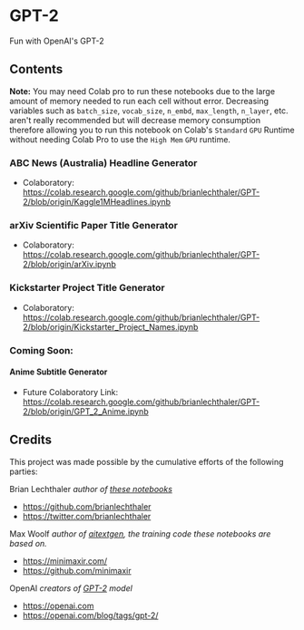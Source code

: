 # GPT-2
Fun with OpenAI's GPT-2

## Contents
**Note:** You may need Colab pro to run these notebooks due to the large amount of memory needed to run each cell without error. Decreasing variables such as `batch_size`, `vocab_size`, `n_embd`, `max_length`, `n_layer`, etc. aren't really recommended but will decrease memory consumption therefore allowing you to run this notebook on Colab's `Standard` `GPU` Runtime without needing Colab Pro to use the `High Mem` `GPU` runtime.
### ABC News (Australia) Headline Generator
* Colaboratory: https://colab.research.google.com/github/brianlechthaler/GPT-2/blob/origin/Kaggle1MHeadlines.ipynb
### arXiv Scientific Paper Title Generator
* Colaboratory: https://colab.research.google.com/github/brianlechthaler/GPT-2/blob/origin/arXiv.ipynb
### Kickstarter Project Title Generator
* Colaboratory: https://colab.research.google.com/github/brianlechthaler/GPT-2/blob/origin/Kickstarter_Project_Names.ipynb

### Coming Soon:
#### Anime Subtitle Generator
* Future Colaboratory Link: https://colab.research.google.com/github/brianlechthaler/GPT-2/blob/origin/GPT_2_Anime.ipynb

## Credits

This project was made possible by the cumulative efforts of the following parties:

Brian Lechthaler *author of [these notebooks](https://github.com/brianlechthaler/GPT-2)*
* https://github.com/brianlechthaler
* https://twitter.com/brianlechthaler

Max Woolf *author of [aitextgen](https://github.com/minimaxir/aitextgen), the training code these notebooks are based on.*
* https://minimaxir.com/
* https://github.com/minimaxir

OpenAI *creators of [GPT-2](https://en.wikipedia.org/wiki/OpenAI#GPT-2) model*
* https://openai.com 
* https://openai.com/blog/tags/gpt-2/
